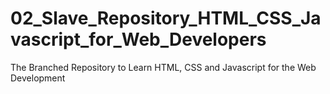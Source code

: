 # 02_Slave_Repository_HTML_CSS_Javascript_for_Web_Developers
The Branched Repository to Learn HTML, CSS and Javascript for the Web Development
